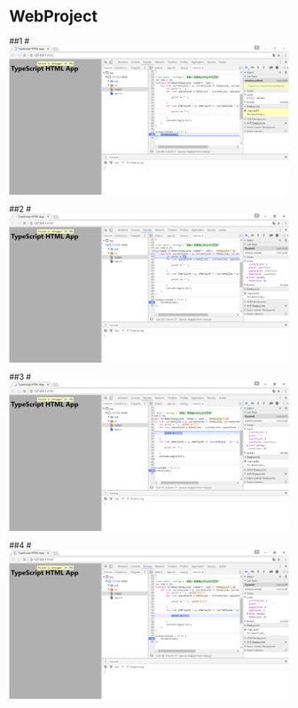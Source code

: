 # WebProject

##1
#![](https://raw.githubusercontent.com/18801266264/WebProject/master/2016_09_26_13_54.47.bmp)

##2
#![](https://raw.githubusercontent.com/18801266264/WebProject/master/2016_09_26_13_55.31.bmp)

##3
#![](https://raw.githubusercontent.com/18801266264/WebProject/master/2016_09_26_13_56.02.bmp)

##4
#![](https://raw.githubusercontent.com/18801266264/WebProject/master/2016_09_26_13_56.40.bmp)
